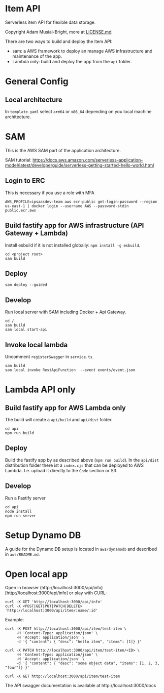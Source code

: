 # Item API
Serverless item API for flexible data storage.

Copyright Adam Musial-Bright, more at [LICENSE.md](LICENSE.md)

There are two ways to build and deploy the Item API:
- sam: a AWS framework to deploy an manage AWS infrastructure and maintenance of the app.
- Lambda only: build and deploy the app from the `api` folder.


# General Config

## Local architecture
In `template.yaml` select `arm64` or `x86_64` depending on you local machine architecture.

# SAM
This is the AWS SAM part of the application architecture.

SAM tutorial: https://docs.aws.amazon.com/serverless-application-model/latest/developerguide/serverless-getting-started-hello-world.html

## Login to ERC
This is necessary if you use a role with MFA
```
AWS_PROFILE=ipsaasdev-team aws ecr-public get-login-password --region us-east-1 | docker login --username AWS --password-stdin public.ecr.aws
```

## Build fastify app for AWS infrastructure (API Gateway + Lambda)
Install esbuild if it is not installed globally: `npm install -g esbuild`.

```
cd <project root>
sam build
```

## Deploy
`sam deploy --guided`

## Develop
Run local server with SAM including Docker + Api Gateway.
```
cd /
sam build
sam local start-api
```

## Invoke local lambda
Uncomment `registerSwagger` in `service.ts`.

```
sam build
sam local invoke RestApiFunction  --event events/event.json
```



# Lambda API only

## Build fastify app for AWS Lambda only
The build will create a `api/build` and `api/dist` folder.
```
cd api
npm run build
```

## Deploy
Build the fastify app by as described above (`npm run build`).
In the `api/dist` distribution folder there ist a `index.cjs` that can be deployed to AWS Lambda. I.e. upload it directly to the `Code` section or S3.


## Develop
Run a Fastify server
```
cd api
node install
npm run server
```


# Setup Dynamo DB
A guide for the Dynamo DB setup is located in `aws/dynamodb` and described in `aws/README.md`.


# Open local app
Open in browser (http://localhost:3000/api/info)[http://localhost:3000/api/info] or play with CURL:
```
curl -X GET 'http://localhost:3000/api/info'
curl -X <POST|GET|PUT|PATCH|DELETE> 'http://localhost:3000/api/item/:name/:id'
```

Example:
```
curl -X POST http://localhost:3000/api/item/test-item \
     -H 'Content-Type: application/json' \
     -H 'Accept: application/json' \
     -d '{ "content": { "desc": "hello item", "items": [1]} }'

curl -X PATCH http://localhost:3000/api/item/test-item/<ID> \
     -H 'Content-Type: application/json' \
     -H 'Accept: application/json' \
     -d '{ "content": { "desc": "some object data", "items": [1, 2, 3, "four"]} }'

curl -X GET http://localhost:3000/api/item/test-item
```

The API swagger documentation is available at http://localhost:3000/docs

